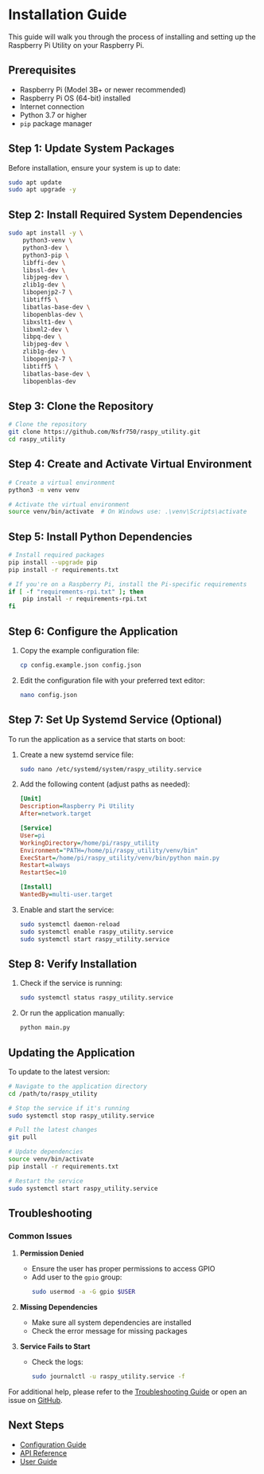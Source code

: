 # Installation Guide

This guide will walk you through the process of installing and setting up the Raspberry Pi Utility on your Raspberry Pi.

## Prerequisites

- Raspberry Pi (Model 3B+ or newer recommended)
- Raspberry Pi OS (64-bit) installed
- Internet connection
- Python 3.7 or higher
- `pip` package manager

## Step 1: Update System Packages

Before installation, ensure your system is up to date:

```bash
sudo apt update
sudo apt upgrade -y
```

## Step 2: Install Required System Dependencies

```bash
sudo apt install -y \
    python3-venv \
    python3-dev \
    python3-pip \
    libffi-dev \
    libssl-dev \
    libjpeg-dev \
    zlib1g-dev \
    libopenjp2-7 \
    libtiff5 \
    libatlas-base-dev \
    libopenblas-dev \
    libxslt1-dev \
    libxml2-dev \
    libpq-dev \
    libjpeg-dev \
    zlib1g-dev \
    libopenjp2-7 \
    libtiff5 \
    libatlas-base-dev \
    libopenblas-dev
```

## Step 3: Clone the Repository

```bash
# Clone the repository
git clone https://github.com/Nsfr750/raspy_utility.git
cd raspy_utility
```

## Step 4: Create and Activate Virtual Environment

```bash
# Create a virtual environment
python3 -m venv venv

# Activate the virtual environment
source venv/bin/activate  # On Windows use: .\venv\Scripts\activate
```

## Step 5: Install Python Dependencies

```bash
# Install required packages
pip install --upgrade pip
pip install -r requirements.txt

# If you're on a Raspberry Pi, install the Pi-specific requirements
if [ -f "requirements-rpi.txt" ]; then
    pip install -r requirements-rpi.txt
fi
```

## Step 6: Configure the Application

1. Copy the example configuration file:
   ```bash
   cp config.example.json config.json
   ```

2. Edit the configuration file with your preferred text editor:
   ```bash
   nano config.json
   ```

## Step 7: Set Up Systemd Service (Optional)

To run the application as a service that starts on boot:

1. Create a new systemd service file:
   ```bash
   sudo nano /etc/systemd/system/raspy_utility.service
   ```

2. Add the following content (adjust paths as needed):
   ```ini
   [Unit]
   Description=Raspberry Pi Utility
   After=network.target

   [Service]
   User=pi
   WorkingDirectory=/home/pi/raspy_utility
   Environment="PATH=/home/pi/raspy_utility/venv/bin"
   ExecStart=/home/pi/raspy_utility/venv/bin/python main.py
   Restart=always
   RestartSec=10

   [Install]
   WantedBy=multi-user.target
   ```

3. Enable and start the service:
   ```bash
   sudo systemctl daemon-reload
   sudo systemctl enable raspy_utility.service
   sudo systemctl start raspy_utility.service
   ```

## Step 8: Verify Installation

1. Check if the service is running:
   ```bash
   sudo systemctl status raspy_utility.service
   ```

2. Or run the application manually:
   ```bash
   python main.py
   ```

## Updating the Application

To update to the latest version:

```bash
# Navigate to the application directory
cd /path/to/raspy_utility

# Stop the service if it's running
sudo systemctl stop raspy_utility.service

# Pull the latest changes
git pull

# Update dependencies
source venv/bin/activate
pip install -r requirements.txt

# Restart the service
sudo systemctl start raspy_utility.service
```

## Troubleshooting

### Common Issues

1. **Permission Denied**
   - Ensure the user has proper permissions to access GPIO
   - Add user to the `gpio` group:
     ```bash
     sudo usermod -a -G gpio $USER
     ```

2. **Missing Dependencies**
   - Make sure all system dependencies are installed
   - Check the error message for missing packages

3. **Service Fails to Start**
   - Check the logs:
     ```bash
     sudo journalctl -u raspy_utility.service -f
     ```

For additional help, please refer to the [Troubleshooting Guide](TROUBLESHOOTING.md) or open an issue on [GitHub](https://github.com/Nsfr750/raspy_utility/issues).

## Next Steps

- [Configuration Guide](CONFIGURATION.md)
- [API Reference](API_REFERENCE.md)
- [User Guide](USER_GUIDE.md)
